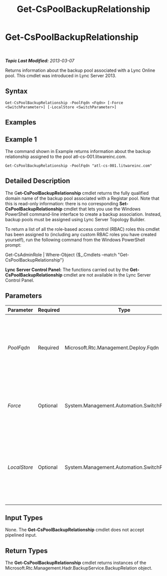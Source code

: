 ﻿---
title: Get-CsPoolBackupRelationship
TOCTitle: Get-CsPoolBackupRelationship
ms:assetid: 230bbb04-b4cb-410f-8284-00740558655d
ms:mtpsurl: https://technet.microsoft.com/en-us/library/JJ204745(v=OCS.15)
ms:contentKeyID: 48183630
ms.date: 07/23/2014
mtps_version: v=OCS.15
---

<div data-xmlns="http://www.w3.org/1999/xhtml">

<div class="topic" data-xmlns="http://www.w3.org/1999/xhtml" data-msxsl="urn:schemas-microsoft-com:xslt" data-cs="http://msdn.microsoft.com/en-us/">

<div data-asp="http://msdn2.microsoft.com/asp">

# Get-CsPoolBackupRelationship

</div>

<div id="mainSection">

<div id="mainBody">

<span> </span>

_**Topic Last Modified:** 2013-03-07_

Returns information about the backup pool associated with a Lync Online pool. This cmdlet was introduced in Lync Server 2013.

<div>

## Syntax

    Get-CsPoolBackupRelationship -PoolFqdn <Fqdn> [-Force <SwitchParameter>] [-LocalStore <SwitchParameter>]

</div>

<span id="Examples"></span>

<div>

## Examples

<div>

## Example 1

The command shown in Example returns information about the backup relationship assigned to the pool atl-cs-001.litwareinc.com.

    Get-CsPoolBackupRelationship -PoolFqdn "atl-cs-001.litwareinc.com"

</div>

</div>

<span id="DetailedDescription"></span>

<div>

## Detailed Description

The G**et-CsPoolBackupRelationship** cmdlet returns the fully qualified domain name of the backup pool associated with a Registar pool. Note that this is read-only information: there is no corresponding **Set-CsPoolBackupRelationship** cmdlet that lets you use the Windows PowerShell command-line interface to create a backup association. Instead, backup pools must be assigned using Lync Server Topology Builder.

To return a list of all the role-based access control (RBAC) roles this cmdlet has been assigned to (including any custom RBAC roles you have created yourself), run the following command from the Windows PowerShell prompt:

Get-CsAdminRole | Where-Object {$\_.Cmdlets –match "Get-CsPoolBackupRelationship"}

**Lync Server Control Panel:** The functions carried out by the **Get-CsPoolBackupRelationship** cmdlet are not available in the Lync Server Control Panel.

</div>

<div>

## Parameters


<table>
<colgroup>
<col style="width: 25%" />
<col style="width: 25%" />
<col style="width: 25%" />
<col style="width: 25%" />
</colgroup>
<thead>
<tr class="header">
<th>Parameter</th>
<th>Required</th>
<th>Type</th>
<th>Description</th>
</tr>
</thead>
<tbody>
<tr class="odd">
<td><p><em>PoolFqdn</em></p></td>
<td><p>Required</p></td>
<td><p>Microsoft.Rtc.Management.Deploy.Fqdn</p></td>
<td><p>Fully qualified domain name of the pool whose backup relationship is being checked. For example:</p>
<p>-PoolFqdn &quot;atl-cs-001.litwareinc.com&quot;</p></td>
</tr>
<tr class="even">
<td><p><em>Force</em></p></td>
<td><p>Optional</p></td>
<td><p>System.Management.Automation.SwitchParameter</p></td>
<td><p>Suppresses the display of any non-fatal error message that might occur when running the command.</p></td>
</tr>
<tr class="odd">
<td><p><em>LocalStore</em></p></td>
<td><p>Optional</p></td>
<td><p>System.Management.Automation.SwitchParameter</p></td>
<td><p>Retrieves the backup relationship data from the local replica of the Central Management store rather than from the Central Management store itself.</p></td>
</tr>
</tbody>
</table>


</div>

<span id="InputTypes"></span>

<div>

## Input Types

None. The **Get-CsPoolBackupRelationship** cmdlet does not accept pipelined input.

</div>

<span id="ReturnTypes"></span>

<div>

## Return Types

The **Get-CsPoolBackupRelationship** cmdlet returns instances of the Microsoft.Rtc.Management.Hadr.BackupService.BackupRelation object.

</div>

</div>

<span> </span>

</div>

</div>

</div>

